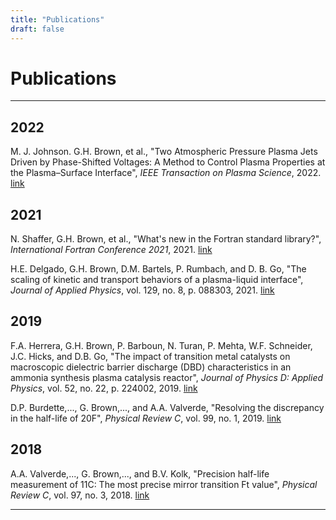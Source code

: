 ```yaml
---
title: "Publications"
draft: false
---
```


# Publications

---

## 2022

M. J. Johnson. <span class="themecolor">G.H. Brown</span>, et al.,
"Two Atmospheric Pressure Plasma Jets Driven by Phase-Shifted
Voltages: A Method to Control Plasma Properties at the
Plasma–Surface Interface",
*IEEE Transaction on Plasma Science*, 2022.
<a class="mainlink" href="https://ieeexplore.ieee.org/document/9866674" target="_blank"> link </a>


## 2021

N. Shaffer, <span class="themecolor">G.H. Brown</span>, et al.,
"What's new in the Fortran standard library?",
*International Fortran Conference 2021*, 2021.
<a class="mainlink" href="https://tcevents.chem.uzh.ch/event/14/co" target="_blank"> link </a>

H.E. Delgado, <span class="themecolor">G.H. Brown</span>, D.M. Bartels, P. Rumbach, and D. B. Go,
"The scaling of kinetic and transport behaviors of a plasma-liquid interface",
*Journal of Applied Physics*,
vol. 129, no. 8, p. 088303, 2021.
<a class="mainlink" href="https://aip.scitation.org/doi/abs/10.1063/5.0040163" target="_blank"> link </a>


## 2019

F.A. Herrera, <span class="themecolor">G.H. Brown</span>, P. Barboun, N. Turan, P. Mehta, W.F. Schneider,
J.C. Hicks, and D.B. Go, "The impact of transition metal catalysts on macroscopic dielectric barrier discharge (DBD) characteristics in an ammonia synthesis plasma catalysis reactor",
*Journal of Physics D: Applied Physics*,
vol. 52, no. 22, p. 224002, 2019.
<a class="mainlink" href="https://iopscience.iop.org/article/10.1088/1361-6463/ab0c58/meta" target="_blank"> link </a>

D.P. Burdette,..., <span class="themecolor"> G. Brown</span>,..., and A.A. Valverde,
"Resolving the discrepancy in the half-life of 20F",
*Physical Review C*, vol. 99, no. 1, 2019.
<a class="mainlink" href="https://journals.aps.org/prc/abstract/10.1103/PhysRevC.99.015501" target="_blank"> link </a>


## 2018

A.A. Valverde,...,<span class="themecolor"> G. Brown</span>,..., and B.V. Kolk, "Precision half-life measurement
of 11C: The most precise mirror transition Ft value",
*Physical Review C*, vol. 97, no. 3, 2018.
<a class="mainlink" href="https://journals.aps.org/prc/abstract/10.1103/PhysRevC.97.035503" target="_blank"> link </a>

---

